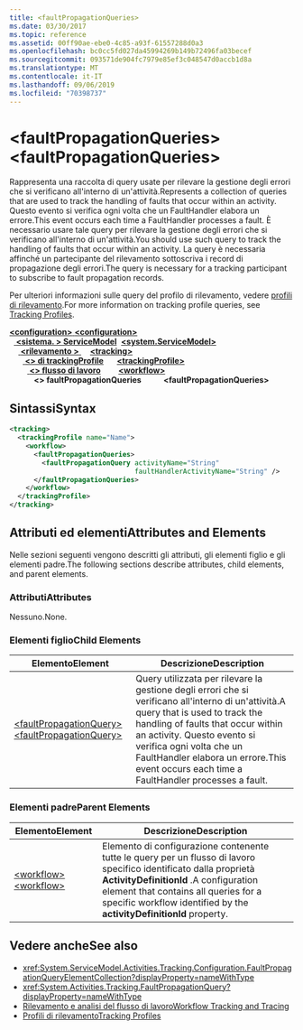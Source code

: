 ```yaml
---
title: <faultPropagationQueries>
ms.date: 03/30/2017
ms.topic: reference
ms.assetid: 00ff90ae-ebe0-4c85-a93f-61557288d0a3
ms.openlocfilehash: bc0cc5fd027da45994269b149b72496fa03becef
ms.sourcegitcommit: 093571de904fc7979e85ef3c048547d0accb1d8a
ms.translationtype: MT
ms.contentlocale: it-IT
ms.lasthandoff: 09/06/2019
ms.locfileid: "70398737"
---
```

# <a name="faultpropagationqueries"></a><span data-ttu-id="addb9-101">\<faultPropagationQueries></span><span class="sxs-lookup"><span data-stu-id="addb9-101">\<faultPropagationQueries></span></span>
<span data-ttu-id="addb9-102">Rappresenta una raccolta di query usate per rilevare la gestione degli errori che si verificano all'interno di un'attività.</span><span class="sxs-lookup"><span data-stu-id="addb9-102">Represents a collection of queries that are used to track the handling of faults that occur within an activity.</span></span>  <span data-ttu-id="addb9-103">Questo evento si verifica ogni volta che un FaultHandler elabora un errore.</span><span class="sxs-lookup"><span data-stu-id="addb9-103">This event occurs each time a FaultHandler processes a fault.</span></span> <span data-ttu-id="addb9-104">È necessario usare tale query per rilevare la gestione degli errori che si verificano all'interno di un'attività.</span><span class="sxs-lookup"><span data-stu-id="addb9-104">You should use such query to track the handling of faults that occur within an activity.</span></span> <span data-ttu-id="addb9-105">La query è necessaria affinché un partecipante del rilevamento sottoscriva i record di propagazione degli errori.</span><span class="sxs-lookup"><span data-stu-id="addb9-105">The query is necessary for a  tracking participant to subscribe to fault propagation records.</span></span>  
  
 <span data-ttu-id="addb9-106">Per ulteriori informazioni sulle query del profilo di rilevamento, vedere [profili di rilevamento](../../../windows-workflow-foundation/tracking-profiles.md).</span><span class="sxs-lookup"><span data-stu-id="addb9-106">For more information on tracking profile queries, see [Tracking Profiles](../../../windows-workflow-foundation/tracking-profiles.md).</span></span>  
  
<span data-ttu-id="addb9-107">[ **\<configuration>** ](../configuration-element.md)</span><span class="sxs-lookup"><span data-stu-id="addb9-107">[**\<configuration>**](../configuration-element.md)</span></span>\
<span data-ttu-id="addb9-108">&nbsp;&nbsp;[ **\<sistema. > ServiceModel**](system-servicemodel-of-workflow.md)</span><span class="sxs-lookup"><span data-stu-id="addb9-108">&nbsp;&nbsp;[**\<system.ServiceModel>**](system-servicemodel-of-workflow.md)</span></span>\
<span data-ttu-id="addb9-109">&nbsp;&nbsp;&nbsp;&nbsp;[ **\<rilevamento >** ](tracking.md)</span><span class="sxs-lookup"><span data-stu-id="addb9-109">&nbsp;&nbsp;&nbsp;&nbsp;[**\<tracking>**](tracking.md)</span></span>\
<span data-ttu-id="addb9-110">&nbsp;&nbsp;&nbsp;&nbsp;&nbsp;&nbsp;[ **\<> di trackingProfile**](trackingprofile.md)</span><span class="sxs-lookup"><span data-stu-id="addb9-110">&nbsp;&nbsp;&nbsp;&nbsp;&nbsp;&nbsp;[**\<trackingProfile>**](trackingprofile.md)</span></span>\
<span data-ttu-id="addb9-111">&nbsp;&nbsp;&nbsp;&nbsp;&nbsp;&nbsp;&nbsp;&nbsp;[ **\<> flusso di lavoro**](workflow.md)</span><span class="sxs-lookup"><span data-stu-id="addb9-111">&nbsp;&nbsp;&nbsp;&nbsp;&nbsp;&nbsp;&nbsp;&nbsp;[**\<workflow>**](workflow.md)</span></span>\
<span data-ttu-id="addb9-112">&nbsp;&nbsp;&nbsp;&nbsp;&nbsp;&nbsp;&nbsp;&nbsp;&nbsp;&nbsp; **\<> faultPropagationQueries**</span><span class="sxs-lookup"><span data-stu-id="addb9-112">&nbsp;&nbsp;&nbsp;&nbsp;&nbsp;&nbsp;&nbsp;&nbsp;&nbsp;&nbsp;**\<faultPropagationQueries>**</span></span> 
  
## <a name="syntax"></a><span data-ttu-id="addb9-113">Sintassi</span><span class="sxs-lookup"><span data-stu-id="addb9-113">Syntax</span></span>  
  
```xml  
<tracking>
  <trackingProfile name="Name">
    <workflow>
      <faultPropagationQueries>
        <faultPropagationQuery activityName="String" 
                               faultHandlerActivityName="String" />
      </faultPropagationQueries>
    </workflow>
  </trackingProfile>
</tracking>  
```  
  
## <a name="attributes-and-elements"></a><span data-ttu-id="addb9-114">Attributi ed elementi</span><span class="sxs-lookup"><span data-stu-id="addb9-114">Attributes and Elements</span></span>  
 <span data-ttu-id="addb9-115">Nelle sezioni seguenti vengono descritti gli attributi, gli elementi figlio e gli elementi padre.</span><span class="sxs-lookup"><span data-stu-id="addb9-115">The following sections describe attributes, child elements, and parent elements.</span></span>  
  
### <a name="attributes"></a><span data-ttu-id="addb9-116">Attributi</span><span class="sxs-lookup"><span data-stu-id="addb9-116">Attributes</span></span>  
 <span data-ttu-id="addb9-117">Nessuno.</span><span class="sxs-lookup"><span data-stu-id="addb9-117">None.</span></span>  
  
### <a name="child-elements"></a><span data-ttu-id="addb9-118">Elementi figlio</span><span class="sxs-lookup"><span data-stu-id="addb9-118">Child Elements</span></span>  
  
|<span data-ttu-id="addb9-119">Elemento</span><span class="sxs-lookup"><span data-stu-id="addb9-119">Element</span></span>|<span data-ttu-id="addb9-120">Descrizione</span><span class="sxs-lookup"><span data-stu-id="addb9-120">Description</span></span>|  
|-------------|-----------------|  
|[<span data-ttu-id="addb9-121">\<faultPropagationQuery></span><span class="sxs-lookup"><span data-stu-id="addb9-121">\<faultPropagationQuery></span></span>](faultpropagationquery.md)|<span data-ttu-id="addb9-122">Query utilizzata per rilevare la gestione degli errori che si verificano all'interno di un'attività.</span><span class="sxs-lookup"><span data-stu-id="addb9-122">A query that is used to track the handling of faults that occur within an activity.</span></span>  <span data-ttu-id="addb9-123">Questo evento si verifica ogni volta che un FaultHandler elabora un errore.</span><span class="sxs-lookup"><span data-stu-id="addb9-123">This event occurs each time a FaultHandler processes a fault.</span></span>|  
  
### <a name="parent-elements"></a><span data-ttu-id="addb9-124">Elementi padre</span><span class="sxs-lookup"><span data-stu-id="addb9-124">Parent Elements</span></span>  
  
|<span data-ttu-id="addb9-125">Elemento</span><span class="sxs-lookup"><span data-stu-id="addb9-125">Element</span></span>|<span data-ttu-id="addb9-126">Descrizione</span><span class="sxs-lookup"><span data-stu-id="addb9-126">Description</span></span>|  
|-------------|-----------------|  
|[<span data-ttu-id="addb9-127">\<workflow></span><span class="sxs-lookup"><span data-stu-id="addb9-127">\<workflow></span></span>](workflow.md)|<span data-ttu-id="addb9-128">Elemento di configurazione contenente tutte le query per un flusso di lavoro specifico identificato dalla proprietà **ActivityDefinitionId** .</span><span class="sxs-lookup"><span data-stu-id="addb9-128">A configuration element that contains all queries for a specific workflow identified by the **activityDefinitionId** property.</span></span>|  
  
## <a name="see-also"></a><span data-ttu-id="addb9-129">Vedere anche</span><span class="sxs-lookup"><span data-stu-id="addb9-129">See also</span></span>

- <xref:System.ServiceModel.Activities.Tracking.Configuration.FaultPropagationQueryElementCollection?displayProperty=nameWithType>
- <xref:System.Activities.Tracking.FaultPropagationQuery?displayProperty=nameWithType>
- [<span data-ttu-id="addb9-130">Rilevamento e analisi del flusso di lavoro</span><span class="sxs-lookup"><span data-stu-id="addb9-130">Workflow Tracking and Tracing</span></span>](../../../windows-workflow-foundation/workflow-tracking-and-tracing.md)
- [<span data-ttu-id="addb9-131">Profili di rilevamento</span><span class="sxs-lookup"><span data-stu-id="addb9-131">Tracking Profiles</span></span>](../../../windows-workflow-foundation/tracking-profiles.md)
